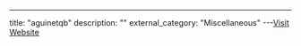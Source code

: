 ---
title: "aguinetqb"
description: ""
external_category: "Miscellaneous"
---[Visit Website](https://github.com/aguinetqb)

